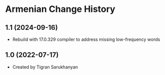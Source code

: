 Armenian Change History
====================

1.1 (2024-09-16)
----------------
* Rebuild with 17.0.329 compiler to address missing low-frequency words

1.0 (2022-07-17)
----------------
* Created by Tigran Sarukhanyan
